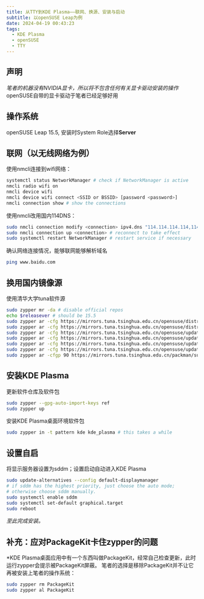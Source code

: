 ```yaml
---
title: 从TTY到KDE Plasma——联网、换源、安装与启动
subtitle: 以openSUSE Leap为例
date: 2024-04-19 00:43:23
tags:
  - KDE Plasma
  - openSUSE
  - TTY
---
```


## 声明
*笔者的机器没有NVIDIA显卡，所以将不包含任何有关显卡驱动安装的操作*  
openSUSE自带的显卡驱动于笔者已经足够好用

## 操作系统
openSUSE Leap 15.5, 安装时System Role选择**Server**

## 联网（以无线网络为例）
使用nmcli连接到wifi网络：
```bash
systemctl status NetworkManager # check if NetworkManager is active
nmcli radio wifi on
nmcli device wifi
nmcli device wifi connect <SSID or BSSID> [password <password>]
nmcli connection show # show the connections
```

<!-- more -->

使用nmcli改用国内114DNS：
```bash
sudo nmcli connection modify <connection> ipv4.dns "114.114.114.114,114.114.115.115"
sudo nmcli connection up <connection> # reconnect to take effect
sudo systemctl restart NetworkManager # restart service if necessary
```

确认网络连接情况，能够联网能够解析域名
```bash
ping www.baidu.com
```

## 换用国内镜像源
使用清华大学tuna软件源
```bash
sudo zypper mr -da # disable official repos
echo $releasever # should be 15.5
sudo zypper ar -cfg https://mirrors.tuna.tsinghua.edu.cn/opensuse/distribution/leap/$releasever/repo/oss/ mirror-oss
sudo zypper ar -cfg https://mirrors.tuna.tsinghua.edu.cn/opensuse/distribution/leap/$releasever/repo/non-oss/ mirror-non-oss
sudo zypper ar -cfg https://mirrors.tuna.tsinghua.edu.cn/opensuse/update/leap/$releasever/oss/ mirror-update
sudo zypper ar -cfg https://mirrors.tuna.tsinghua.edu.cn/opensuse/update/leap/$releasever/non-oss/ mirror-update-non-oss
sudo zypper ar -cfg https://mirrors.tuna.tsinghua.edu.cn/opensuse/update/leap/$releasever/sle/ mirror-sle-update
sudo zypper ar -cfg https://mirrors.tuna.tsinghua.edu.cn/opensuse/update/leap/$releasever/backports/ mirror-backports-update
sudo zypper ar -cfgp 90 https://mirrors.tuna.tsinghua.edu.cn/packman/suse/openSUSE_Leap_$releasever/ mirror-packman
```

## 安装KDE Plasma
更新软件仓库及软件包
```bash
sudo zypper --gpg-auto-import-keys ref
sudo zypper up
```

安装KDE Plasma桌面环境软件包
```bash
sudo zypper in -t pattern kde kde_plasma # this takes a while
```

## 设置自启
将显示服务器设置为sddm；设置启动自动进入KDE Plasma
```bash
sudo update-alternatives --config default-displaymanager
# if sddm has the highest priority, just choose the auto mode;
# otherwise choose sddm manually.
sudo systemctl enable sddm
sudo systemctl set-default graphical.target 
sudo reboot
```

*至此完成安装。*

## 补充：应对PackageKit卡住zypper的问题
\*KDE Plasma桌面应用中有一个东西叫做PackageKit，经常自己检查更新，此时运行zypper会提示被PackageKit屏蔽。
笔者的选择是移除PackageKit并不让它再被安装上笔者的操作系统：
```bash
sudo zypper rm PackageKit
sudo zypper al PackageKit
```
